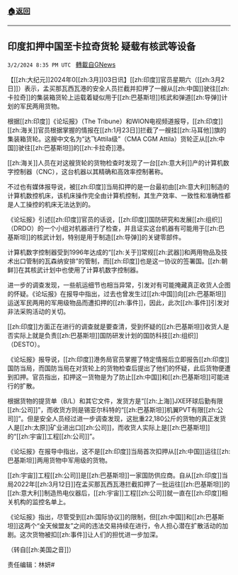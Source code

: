 ###  [:house:返回](README.md)
---


## 印度扣押中国至卡拉奇货轮 疑载有核武等设备
`3/2/2024 8:35 PM UTC ` [轉載自GNews](https://gnews.org/articles/2359615)

【[[zh:大纪元]]2024年0[[zh:3月]]03日讯】[[zh:印度]]官员星期六（[[zh:3月2日]]）表示，孟买那瓦西瓦港的安全人员拦截并扣押了一艘从[[zh:中国]]驶往[[zh:卡拉奇]]的集装箱货轮上运载着疑似用于[[zh:巴基斯坦]]核武和弹道[[zh:导弹]]计划的军民两用货物。

根据[[zh:印度]]《论坛报》（The Tribune）和WION电视频道报导，[[zh:印度]][[zh:海关]]官员根据掌握的情报在[[zh:1月23日]]拦截了一艘挂[[zh:马耳他]]旗的集装箱货轮。这艘中文名为“达飞Attila级”（CMA CGM Attila）货轮正从[[zh:中国]]驶往[[zh:巴基斯坦]]的[[zh:卡拉奇]]港。

[[zh:海关]]人员在对这艘货轮的货物检查时发现了一台[[zh:意大利]]产的计算机数字控制器（CNC），这台机器以其精确和高效率控制&#33879;称。

不过也有媒体报导说，被[[zh:印度]]当局扣押的是一台最初由[[zh:意大利]]制造的计算机数控机床，该机床操作完全由计算机控制，其生产效率、一致性和准确性都是人工操控的机床无法达到的。

《论坛报》引述[[zh:印度]]官员的话说，[[zh:印度]]国防研究和发展[[zh:组织]]（DRDO）的一个小组对机器进行了检查，并且证实这台机器有可能用于[[zh:巴基斯坦]]的核武计划，特别是用于制造[[zh:导弹]]的关键零部件。

计算机数字控制器受到1996年达成的“[[zh:关于]]常规[[zh:武器]]和两用物品及技术出口管制的瓦森纳安排”的管制，而[[zh:印度]]也是这一协议的签署国。[[zh:朝鲜]]在其核武计划中也使用了计算机数字控制器。

进一步的调查发现，一些航运细节也相当异常，引发对有可能掩藏真正收货人企图的怀疑。《论坛报》在报导中指出，过去也曾发生过[[zh:中国]]向[[zh:巴基斯坦]]运送军民两用的军用级物品而遭扣押的[[zh:事件]]，因此，此次[[zh:事件]]引发对非法采购活动的关切。

[[zh:印度]]方面正在进行的调查就是要查清，受到怀疑的[[zh:巴基斯坦]]收货人是否实际上就是负责[[zh:巴基斯坦]]国防研发计划的国防科技[[zh:组织]]（DESTO）。

《论坛报》报导说，[[zh:印度]]港务局官员掌握了特定情报后立即报告[[zh:印度]]国防当局，而国防当局在对货轮上的货物检查后提出了他们的怀疑，此后货物便遭到扣押。官员指出，扣押这一货物是为了防止[[zh:中国]]和[[zh:巴基斯坦]]可能进行的扩散。

根据货物的提货单（B/L）和其它文件，发货方是“[[zh:上海]]JXE环球后勤有限[[zh:公司]]”，而收货方则是锡亚尔科特的“[[zh:巴基斯坦]]机翼PVT有限[[zh:公司]]”。但是安全人员经过进一步调查发现，这批重22,180公斤的货物的真正发货人是[[zh:太原]]矿业进出口[[zh:公司]]，而收货人实际上是[[zh:巴基斯坦]]的“[[zh:宇宙]]工程[[zh:公司]]”。

《论坛报》在报导中指出，这不是[[zh:印度]]当局首次扣押从[[zh:中国]]运往[[zh:巴基斯坦]]两用货物中军用级的货物。

[[zh:宇宙]]工程[[zh:公司]]是[[zh:巴基斯坦]]一家国防供应商。自从[[zh:印度]]当局2022年[[zh:3月12日]]在孟买那瓦西瓦港拦截扣押了一批运往[[zh:巴基斯坦]]的[[zh:意大利]]制造热电仪器后，[[zh:宇宙]]工程[[zh:公司]]就一直在[[zh:印度]]相关机构的监控名单上。

《论坛报》指出，尽管受到[[zh:国际协议]]的限制，但[[zh:中国]]和[[zh:巴基斯坦]]这两个“全天候盟友”之间的违法交易持续在进行，令人担心潜在扩散活动的加剧。这次货物被扣[[zh:事件]]让人们的担忧进一步加深。

（转自[[zh:美国之音]]）

责任编辑：林妍#
